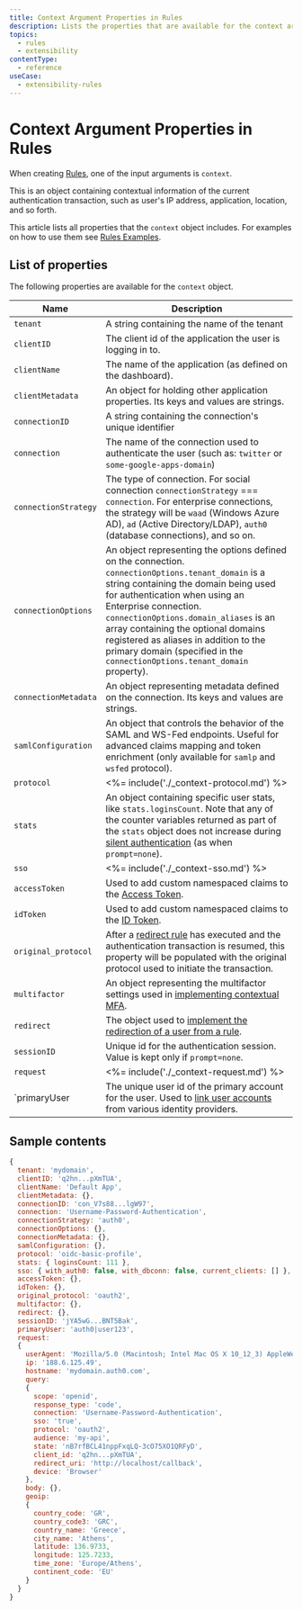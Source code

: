 ```yaml
---
title: Context Argument Properties in Rules
description: Lists the properties that are available for the context argument when creating rules.
topics:
  - rules
  - extensibility
contentType:
  - reference
useCase:
  - extensibility-rules
---
```

# Context Argument Properties in Rules

When creating [Rules](/rules), one of the input arguments is `context`. 

This is an object containing contextual information of the current authentication transaction, such as user's IP address, application, location, and so forth.

This article lists all properties that the `context` object includes. For examples on how to use them see [Rules Examples](/rules#examples).

## List of properties

The following properties are available for the `context` object.

| Name | Description |
|-|-|
| `tenant` | A string containing the name of the tenant |
| `clientID` | The client id of the application the user is logging in to. |
| `clientName` | The name of the application (as defined on the dashboard). |
| `clientMetadata` | An object for holding other application properties. Its keys and values are strings. |
| `connectionID` | A string containing the connection's unique identifier |
| `connection` | The name of the connection used to authenticate the user (such as: `twitter` or `some-google-apps-domain`) |
| `connectionStrategy` | The type of connection. For social connection `connectionStrategy` === `connection`. For enterprise connections, the strategy will be `waad` (Windows Azure AD), `ad` (Active Directory/LDAP), `auth0` (database connections), and so on. |
| `connectionOptions` | An object representing the options defined on the connection. `connectionOptions.tenant_domain` is a string containing the domain being used for authentication when using an Enterprise connection. `connectionOptions.domain_aliases` is an array containing the optional domains registered as aliases in addition to the primary domain (specified in the `connectionOptions.tenant_domain` property). |
| `connectionMetadata` | An object representing metadata defined on the connection. Its keys and values are strings. |
| `samlConfiguration` | An object that controls the behavior of the SAML and WS-Fed endpoints. Useful for advanced claims mapping and token enrichment (only available for `samlp` and `wsfed` protocol). |
| `protocol` | <%= include('./_context-protocol.md') %> |
| `stats` | An object containing specific user stats, like `stats.loginsCount`. Note that any of the counter variables returned as part of the `stats` object does not increase during [silent authentication](/api-auth/tutorials/silent-authentication) (as when `prompt=none`). |
| `sso` | <%= include('./_context-sso.md') %> |
| `accessToken` | Used to add custom namespaced claims to the [Access Token](/tokens/access-token). |
| `idToken` | Used to add custom namespaced claims to the [ID Token](/tokens/id-token). |
| `original_protocol` | After a [redirect rule](/rules/current/redirect) has executed and the authentication transaction is resumed, this property will be populated with the original protocol used to initiate the transaction. |
| `multifactor` | An object representing the multifactor settings used in [implementing contextual MFA](/multifactor-authentication/custom). |
| `redirect` | The object used to [implement the redirection of a user from a rule](/rules/current/redirect#how-to-implement-a-redirect). |
| `sessionID` | Unique id for the authentication session. Value is kept only if `prompt=none`. |
| `request` | <%= include('./_context-request.md') %> |
| `primaryUser | The unique user id of the primary account for the user. Used to [link user accounts](/link-accounts#automatic-account-linking) from various identity providers. |

## Sample contents

```js
{
  tenant: 'mydomain',
  clientID: 'q2hn...pXmTUA',
  clientName: 'Default App',
  clientMetadata: {},
  connectionID: 'con_V7s88...lgW97',
  connection: 'Username-Password-Authentication',
  connectionStrategy: 'auth0',
  connectionOptions: {},
  connectionMetadata: {},
  samlConfiguration: {},
  protocol: 'oidc-basic-profile',
  stats: { loginsCount: 111 },
  sso: { with_auth0: false, with_dbconn: false, current_clients: [] },
  accessToken: {},
  idToken: {},
  original_protocol: 'oauth2',
  multifactor: {},
  redirect: {},
  sessionID: 'jYA5wG...BNT5Bak',
  primaryUser: 'auth0|user123',
  request:
  {
    userAgent: 'Mozilla/5.0 (Macintosh; Intel Mac OS X 10_12_3) AppleWebKit/537.36 (KHTML, like Gecko) Chrome/56.0.2924.87 Safari/537.36',
    ip: '188.6.125.49',
    hostname: 'mydomain.auth0.com',
    query: 
    {
      scope: 'openid',
      response_type: 'code',
      connection: 'Username-Password-Authentication',
      sso: 'true',
      protocol: 'oauth2',
      audience: 'my-api',
      state: 'nB7rfBCL41nppFxqLQ-3cO75XO1QRFyD',
      client_id: 'q2hn...pXmTUA',
      redirect_uri: 'http://localhost/callback',
      device: 'Browser'
    },
    body: {},
    geoip:
    {
      country_code: 'GR',
      country_code3: 'GRC',
      country_name: 'Greece',
      city_name: 'Athens',
      latitude: 136.9733,
      longitude: 125.7233,
      time_zone: 'Europe/Athens',
      continent_code: 'EU'
    }
  }
}
```
